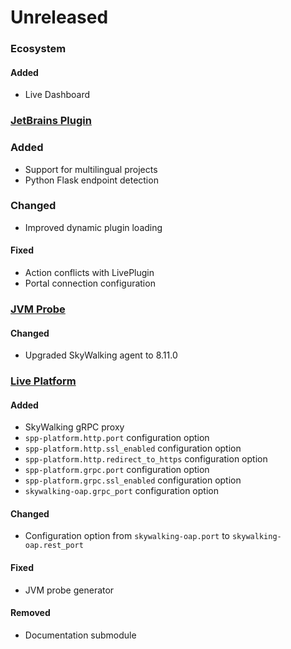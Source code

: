 # Unreleased

### Ecosystem

#### Added
- Live Dashboard

### [JetBrains Plugin](https://github.com/sourceplusplus/interface-jetbrains)

### Added
- Support for multilingual projects
- Python Flask endpoint detection

### Changed
- Improved dynamic plugin loading

#### Fixed
- Action conflicts with LivePlugin
- Portal connection configuration

### [JVM Probe](https://github.com/sourceplusplus/probe-jvm)

#### Changed
- Upgraded SkyWalking agent to 8.11.0

### [Live Platform](https://github.com/sourceplusplus/live-platform)

#### Added
- SkyWalking gRPC proxy
- `spp-platform.http.port` configuration option
- `spp-platform.http.ssl_enabled` configuration option
- `spp-platform.http.redirect_to_https` configuration option
- `spp-platform.grpc.port` configuration option
- `spp-platform.grpc.ssl_enabled` configuration option
- `skywalking-oap.grpc_port` configuration option

#### Changed
- Configuration option from `skywalking-oap.port` to `skywalking-oap.rest_port`

#### Fixed
- JVM probe generator

#### Removed
- Documentation submodule
